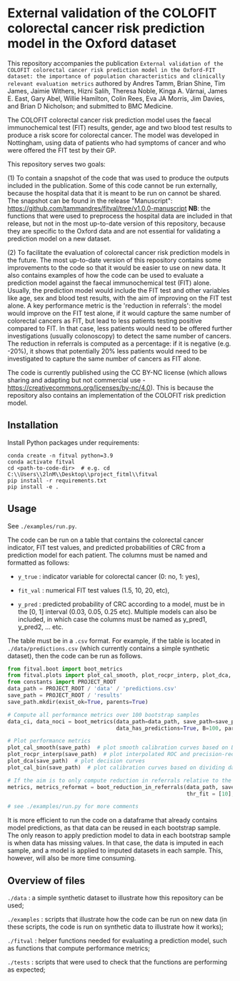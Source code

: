 # External validation of the COLOFIT colorectal cancer risk prediction model in the Oxford dataset

This repository accompanies the publication `External validation of the COLOFIT colorectal cancer risk prediction model in the Oxford-FIT dataset: the importance of population characteristics and clinically relevant evaluation metrics` authored by Andres Tamm, Brian Shine, Tim James, Jaimie Withers, Hizni Salih, Theresa Noble, Kinga A. Várnai, James E. East, Gary Abel, Willie Hamilton, Colin Rees, Eva JA Morris, Jim
Davies, and Brian D Nicholson; and submitted to BMC Medicine.

The COLOFIT colorectal cancer risk prediction model uses the faecal immunochemical test (FIT) results, gender, age and two blood test results to produce a risk score for colorectal cancer. The model was developed in Nottingham, using data of patients who had symptoms of cancer and who were offered the FIT test by their GP.

This repository serves two goals: 

(1) To contain a snapshot of the code that was used to produce the outputs included in the publication. Some of this code cannot be run externally, because the hospital data that it is meant to be run on cannot be shared. The snapshot can be found in the release "Manuscript": https://github.com/tammandres/fitval/tree/v1.0.0-manuscript  **NB**: the functions that were used to preprocess the hospital data are included in that release, but not in the most up-to-date version of this repository, because they are specific to the Oxford data and are not essential for validating a prediction model on a new dataset.

(2) To facilitate the evaluation of colorectal cancer risk prediction models in the future. The most up-to-date version of this repository contains some improvements to the code so that it would be easier to use on new data. It also contains examples of how the code can be used to evaluate a prediction model against the faecal immunochemical test (FIT) alone. Usually, the prediction model would include the FIT test and other variables like age, sex and blood test results, with the aim of improving on the FIT test alone. A key performance metric is the 'reduction in referrals': the model would improve on the FIT test alone, if it would capture the same number of colorectal cancers as FIT, but lead to less patients testing positive compared to FIT. In that case, less patients would need to be offered further investigations (usually colonoscopy) to detect the same number of cancers. The reduction in referrals is computed as a percentage: if it is negative (e.g. -20%), it shows that potentially 20% less patients would need to be investigated to capture the same number of cancers as FIT alone.

The code is currently published using the CC BY-NC license (which allows sharing and adapting but not commercial use - https://creativecommons.org/licenses/by-nc/4.0). This is because the repository also contains an implementation of the COLOFIT risk prediction model.


## Installation

Install Python packages under requirements:

```
conda create -n fitval python=3.9
conda activate fitval
cd <path-to-code-dir>  # e.g. cd C:\\Users\\2lnM\\Desktop\\project_fitml\\fitval
pip install -r requirements.txt
pip install -e .
```

## Usage

See `./examples/run.py`.

The code can be run on a table that contains the colorectal cancer indicator, FIT test values, and predicted probabilities of CRC from a prediction model for each patient. The columns must be named and formatted as follows:

* `y_true` : indicator variable for colorectal cancer (0: no, 1: yes), 

* `fit_val` : numerical FIT test values (1.5, 10, 20, etc), 

* `y_pred` : predicted probability of CRC according to a model, must be in the [0, 1] interval (0.03, 0.05, 0.25 etc). Multiple models can also be included, in which case the columns must be named as y_pred1, y_pred2, ... etc.


The table must be in a `.csv` format. For example, if the table is located in `./data/predictions.csv` (which currently contains a simple synthetic dataset), then the code can be run as follows.

```python
from fitval.boot import boot_metrics
from fitval.plots import plot_cal_smooth, plot_rocpr_interp, plot_dca, plot_cal_bin
from constants import PROJECT_ROOT
data_path = PROJECT_ROOT / 'data' / 'predictions.csv'
save_path = PROJECT_ROOT / 'results'
save_path.mkdir(exist_ok=True, parents=True)

# Compute all performance metrics over 100 bootstrap samples
data_ci, data_noci = boot_metrics(data_path=data_path, save_path=save_path, model_names=['fit-age-sex-bloods', 'fit-age-sex'], 
                                  data_has_predictions=True, B=100, parallel=False, nchunks=15, plot_boot=False, recal=False)

# Plot performance metrics 
plot_cal_smooth(save_path)  # plot smooth calibration curves based on LOWESS smoothing
plot_rocpr_interp(save_path)  # plot interpolated ROC and precision-recall curves
plot_dca(save_path)  # plot decision curves
plot_cal_bin(save_path)  # plot calibration curves based on dividing data into bins

# If the aim is to only compute reduction in referrals relative to the FIT test, 
metrics, metrics_reformat = boot_reduction_in_referrals(data_path, save_path, model_names=['fit-age-sex-bloods', 'fit-age-sex'],
                                                        thr_fit = [10], B=100, plot_boot=True)

# see ./examples/run.py for more comments
```

It is more efficient to run the code on a dataframe that already contains model predictions, as that data can be reused in each bootstrap sample. The only reason to apply prediction model to data in each bootstrap sample is when data has missing values. In that case, the data is imputed in each sample, and a model is applied to imputed datasets in each sample. This, however, will also be more time consuming.


## Overview of files 

`./data` : a simple synthetic dataset to illustrate how this repository can be used;

`./examples` : scripts that illustrate how the code can be run on new data (in these scripts, the code is run on synthetic data to illustrate how it works);

`./fitval` : helper functions needed for evaluating a prediction model, such as functions that compute performance metrics;

`./tests` : scripts that were used to check that the functions are performing as expected;
